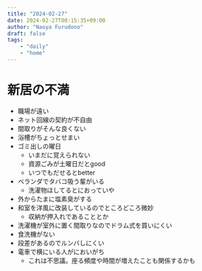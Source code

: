 ```yaml
---
title: "2024-02-27"
date: 2024-02-27T00:15:35+09:00
author: "Naoya Furudono"
draft: false
tags:
    - "daily"
    - "home"
---
```


# 新居の不満

- 職場が遠い
- ネット回線の契約が不自由
- 間取りがそんな良くない
- 浴槽がちょっとせまい
- ゴミ出しの曜日
    - いまだに覚えられない
    - 資源ごみが土曜日だとgood
    - いつでもだせるとbetter
- ベランダでタバコ吸う輩がいる
    - 洗濯物ほしてるとにおっていや
- 外からたまに塩素臭がする
- 和室を洋風に改装しているのでところどころ微妙
    - 収納が押入れであることとか
- 洗濯機が室外に置く間取りなのでドラム式を買いにくい
- 食洗機がない
- 段差があるのでルンバしにくい
- 電車で横にいる人がにおいがち
    - これは不思議。座る頻度や時間が増えたことも関係するかも

